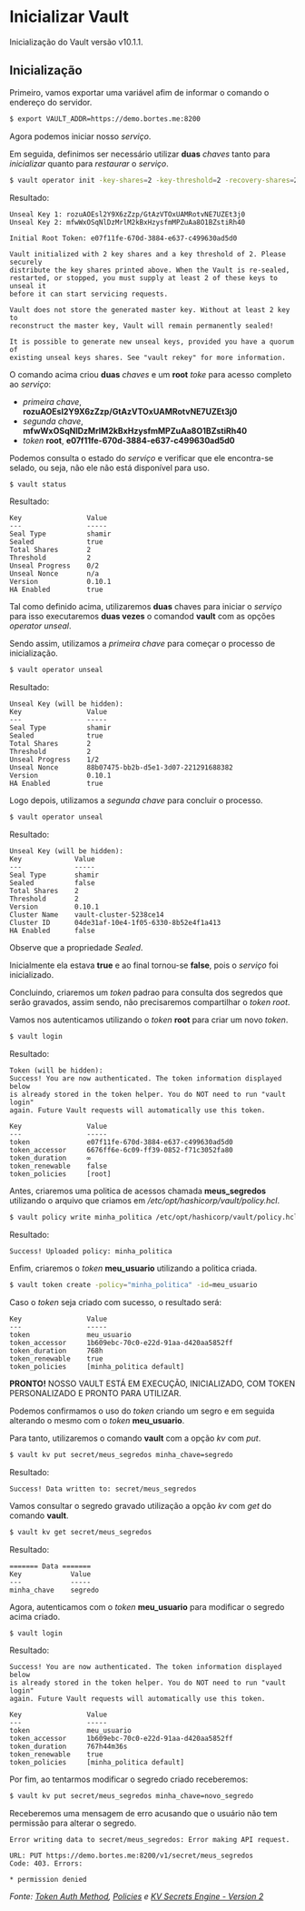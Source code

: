 # Inicializar Vault

Inicialização do Vault versão v10.1.1.

## Inicialização

Primeiro, vamos exportar uma variável afim de informar o comando o endereço do servidor.

```bash
$ export VAULT_ADDR=https://demo.bortes.me:8200
```

Agora podemos iniciar nosso _serviço_.

Em seguida, definimos ser necessário utilizar **duas** _chaves_ tanto para _inicializar_ quanto para _restaurar_ o _serviço_.

```bash
$ vault operator init -key-shares=2 -key-threshold=2 -recovery-shares=2 -recovery-threshold=2
```

Resultado:

```
Unseal Key 1: rozuAOEsl2Y9X6zZzp/GtAzVTOxUAMRotvNE7UZEt3j0
Unseal Key 2: mfwWxOSqNlDzMrlM2kBxHzysfmMPZuAa8O1BZstiRh40

Initial Root Token: e07f11fe-670d-3884-e637-c499630ad5d0

Vault initialized with 2 key shares and a key threshold of 2. Please securely
distribute the key shares printed above. When the Vault is re-sealed,
restarted, or stopped, you must supply at least 2 of these keys to unseal it
before it can start servicing requests.

Vault does not store the generated master key. Without at least 2 key to
reconstruct the master key, Vault will remain permanently sealed!

It is possible to generate new unseal keys, provided you have a quorum of
existing unseal keys shares. See "vault rekey" for more information.
```

O comando acima criou **duas** _chaves_ e um **root** _toke_ para acesso completo ao _serviço_:

+ _primeira chave_, **rozuAOEsl2Y9X6zZzp/GtAzVTOxUAMRotvNE7UZEt3j0**
+ _segunda chave_, **mfwWxOSqNlDzMrlM2kBxHzysfmMPZuAa8O1BZstiRh40**
+ _token_ **root**, **e07f11fe-670d-3884-e637-c499630ad5d0**

Podemos consulta o estado do _serviço_ e verificar que ele encontra-se selado, ou seja, não ele não está disponível para uso.

```bash
$ vault status
```

Resultado:

```
Key                Value
---                -----
Seal Type          shamir
Sealed             true
Total Shares       2
Threshold          2
Unseal Progress    0/2
Unseal Nonce       n/a
Version            0.10.1
HA Enabled         true
```

Tal como definido acima, utilizaremos **duas** chaves para iniciar o _serviço_ para isso executaremos **duas vezes** o comandod **vault** com as opções _operator unseal_.

Sendo assim, utilizamos a _primeira chave_ para começar o processo de inicialização.

```bash
$ vault operator unseal
```

Resultado:

```
Unseal Key (will be hidden): 
Key                Value
---                -----
Seal Type          shamir
Sealed             true
Total Shares       2
Threshold          2
Unseal Progress    1/2
Unseal Nonce       88b07475-bb2b-d5e1-3d07-221291688382
Version            0.10.1
HA Enabled         true
```

Logo depois, utilizamos a _segunda chave_ para concluir o processo.

```bash
$ vault operator unseal
```

Resultado:

```
Unseal Key (will be hidden): 
Key             Value
---             -----
Seal Type       shamir
Sealed          false
Total Shares    2
Threshold       2
Version         0.10.1
Cluster Name    vault-cluster-5238ce14
Cluster ID      04de31af-10e4-1f05-6330-8b52e4f1a413
HA Enabled      false
```

Observe que a propriedade _Sealed_. 

Inicialmente ela estava **true** e ao final tornou-se **false**, pois o _serviço_ foi inicializado.

Concluindo, criaremos um _token_ padrao para consulta dos segredos que serão gravados, assim sendo, não precisaremos compartilhar o _token root_.

Vamos nos autenticamos utilizando o _token_ **root** para criar um novo _token_.

```bash
$ vault login
```

Resultado:

```
Token (will be hidden): 
Success! You are now authenticated. The token information displayed below
is already stored in the token helper. You do NOT need to run "vault login"
again. Future Vault requests will automatically use this token.

Key                Value
---                -----
token              e07f11fe-670d-3884-e637-c499630ad5d0
token_accessor     6676ff6e-6c09-ff39-0852-f71c3052fa80
token_duration     ∞
token_renewable    false
token_policies     [root]
```

Antes, criaremos uma politica de acessos chamada **meus\_segredos** utilizando o arquivo que criamos em _/etc/opt/hashicorp/vault/policy.hcl_.

```bash
$ vault policy write minha_politica /etc/opt/hashicorp/vault/policy.hcl
```

Resultado:

```
Success! Uploaded policy: minha_politica
```

Enfim, criaremos o _token_ **meu\_usuario** utilizando a politica criada.

```bash
$ vault token create -policy="minha_politica" -id=meu_usuario
```

Caso o _token_ seja criado com sucesso, o resultado será:

```
Key                Value
---                -----
token              meu_usuario
token_accessor     1b609ebc-70c0-e22d-91aa-d420aa5852ff
token_duration     768h
token_renewable    true
token_policies     [minha_politica default]
```

**PRONTO!** NOSSO VAULT ESTÁ EM EXECUÇÃO, INICIALIZADO, COM TOKEN PERSONALIZADO E PRONTO PARA UTILIZAR.

Podemos confirmamos o uso do _token_ criando um segro e em seguida alterando o mesmo com o _token_ **meu\_usuario**.

Para tanto, utilizaremos o comando **vault** com a opção _kv_ com _put_.

```bash
$ vault kv put secret/meus_segredos minha_chave=segredo
```

Resultado:

```
Success! Data written to: secret/meus_segredos
```

Vamos consultar o segredo gravado utilização a opção _kv_ com _get_ do comando **vault**.

```bash
$ vault kv get secret/meus_segredos
```

Resultado:

```
======= Data =======
Key            Value
---            -----
minha_chave    segredo
```

Agora, autenticamos com o _token_ **meu\_usuario** para modificar o segredo acima criado.

```bash
$ vault login
```

Resultado:

```
Success! You are now authenticated. The token information displayed below
is already stored in the token helper. You do NOT need to run "vault login"
again. Future Vault requests will automatically use this token.

Key                Value
---                -----
token              meu_usuario
token_accessor     1b609ebc-70c0-e22d-91aa-d420aa5852ff
token_duration     767h44m36s
token_renewable    true
token_policies     [minha_politica default]
```

Por fim, ao tentarmos modificar o segredo criado receberemos:

```bash
$ vault kv put secret/meus_segredos minha_chave=novo_segredo
```

Receberemos uma mensagem de erro acusando que o usuário não tem permissão para alterar o segredo.

```
Error writing data to secret/meus_segredos: Error making API request.

URL: PUT https://demo.bortes.me:8200/v1/secret/meus_segredos
Code: 403. Errors:

* permission denied
```

_Fonte: [Token Auth Method](https://www.vaultproject.io/docs/auth/token.html), [Policies](https://www.vaultproject.io/docs/concepts/policies.html) e [KV Secrets Engine - Version 2](https://www.vaultproject.io/docs/secrets/kv/kv-v2.html)_
